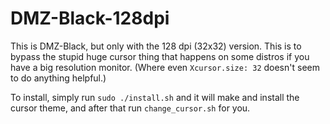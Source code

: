 # DMZ-Black-128dpi

This is DMZ-Black, but only with the 128 dpi (32x32) version. This is to bypass the stupid huge cursor thing that happens on some distros if you have a big resolution monitor. (Where even `Xcursor.size: 32` doesn't seem to do anything helpful.)

To install, simply run `sudo ./install.sh` and it will make and install the cursor theme, and after that run `change_cursor.sh` for you.

